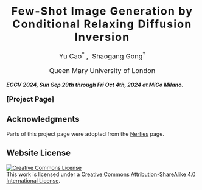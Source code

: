 <h1 align='center' style="text-align:center; font-weight:bold; font-size:2.0em;letter-spacing:2.0px;">
                Few-Shot Image Generation by <br> Conditional Relaxing Diffusion Inversion</h1>
<p align='center' style="text-align:center;font-size:1.25em;">
    <a href="https://scholar.google.com/" target="_blank" style="text-decoration: none;">Yu Cao<sup>*</sup></a>&nbsp;,&nbsp;
    <a href="http://www.eecs.qmul.ac.uk/~sgg/" target="_blank" style="text-decoration: none;">Shaogang Gong<sup>&#8224</sup></a></br>
</p>
<p align='center' style="text-align:center;font-size:1.25em;">
Queen Mary University of London<br/>
</p>

<p align='left';>
<b>
<em>ECCV 2024, </em>
<em>Sun Sep 29th through Fri Oct 4th, 2024
at MiCo Milano.</em>
</b>
</p>

<p align='left' style="text-align:left;font-size:1.3em;">
<b>
    [<a href="https://yucao16.github.io/CRDI/" target="_blank" style="text-decoration: none;">Project Page</a>]&nbsp;&nbsp;
</b>
</p>

## Acknowledgments
Parts of this project page were adopted from the [Nerfies](https://nerfies.github.io/) page.

## Website License
<a rel="license" href="http://creativecommons.org/licenses/by-sa/4.0/"><img alt="Creative Commons License" style="border-width:0" src="https://i.creativecommons.org/l/by-sa/4.0/88x31.png" /></a><br />This work is licensed under a <a rel="license" href="http://creativecommons.org/licenses/by-sa/4.0/">Creative Commons Attribution-ShareAlike 4.0 International License</a>.
